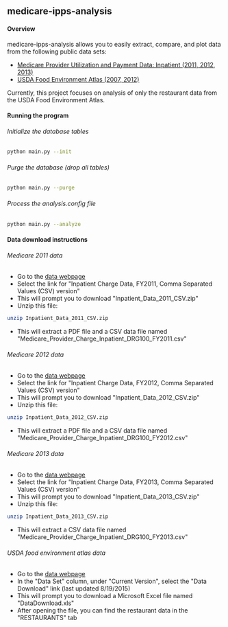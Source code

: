## medicare-ipps-analysis

#### Overview
medicare-ipps-analysis allows you to easily extract, compare, and plot data from the following public data sets:
* [Medicare Provider Utilization and Payment Data: Inpatient (2011, 2012, 2013)](https://www.cms.gov/research-statistics-data-and-systems/statistics-trends-and-reports/medicare-provider-charge-data/inpatient.html)
* [USDA Food Environment Atlas (2007, 2012)](http://www.ers.usda.gov/data-products/food-environment-atlas.aspx)

Currently, this project focuses on analysis of only the restaurant data from the USDA Food Environment Atlas.

#### Running the program

###### Initialize the database tables
```bash
python main.py --init
```

###### Purge the database (drop all tables)
```bash
python main.py --purge
```

###### Process the analysis.config file
```bash
python main.py --analyze
```

#### Data download instructions

###### Medicare 2011 data
* Go to the [data webpage](https://www.cms.gov/Research-Statistics-Data-and-Systems/Statistics-Trends-and-Reports/Medicare-Provider-Charge-Data/Inpatient2011.html)
* Select the link for "Inpatient Charge Data, FY2011, Comma Separated Values (CSV) version"
* This will prompt you to download "Inpatient_Data_2011_CSV.zip"
* Unzip this file:
```bash
unzip Inpatient_Data_2011_CSV.zip
```
* This will extract a PDF file and a CSV data file named "Medicare_Provider_Charge_Inpatient_DRG100_FY2011.csv"

###### Medicare 2012 data
* Go to the [data webpage](https://www.cms.gov/Research-Statistics-Data-and-Systems/Statistics-Trends-and-Reports/Medicare-Provider-Charge-Data/Inpatient2012.html)
* Select the link for "Inpatient Charge Data, FY2012, Comma Separated Values (CSV) version"
* This will prompt you to download "Inpatient_Data_2012_CSV.zip"
* Unzip this file:
```bash
unzip Inpatient_Data_2012_CSV.zip
```
* This will extract a PDF file and a CSV data file named "Medicare_Provider_Charge_Inpatient_DRG100_FY2012.csv"

###### Medicare 2013 data
* Go to the [data webpage](https://www.cms.gov/Research-Statistics-Data-and-Systems/Statistics-Trends-and-Reports/Medicare-Provider-Charge-Data/Inpatient2013.html)
* Select the link for "Inpatient Charge Data, FY2013, Comma Separated Values (CSV) version"
* This will prompt you to download "Inpatient_Data_2013_CSV.zip"
* Unzip this file:
```bash
unzip Inpatient_Data_2013_CSV.zip
```
* This will extract a CSV data file named "Medicare_Provider_Charge_Inpatient_DRG100_FY2013.csv"

###### USDA food environment atlas data
* Go to the [data webpage](http://www.ers.usda.gov/data-products/food-environment-atlas/data-access-and-documentation-downloads.aspx)
* In the "Data Set" column, under "Current Version", select the "Data Download" link (last updated 8/19/2015)
* This will prompt you to download a Microsoft Excel file named "DataDownload.xls"
* After opening the file, you can find the restaurant data in the "RESTAURANTS" tab

